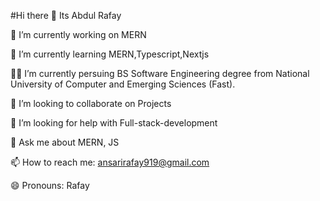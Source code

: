 #Hi there 👋 Its Abdul Rafay


🔭 I’m currently working on MERN

🌱 I’m currently learning MERN,Typescript,Nextjs

👨‍💻 I’m currently persuing BS Software Engineering degree from National University of Computer and Emerging Sciences (Fast).

👯 I’m looking to collaborate on Projects

🤔 I’m looking for help with Full-stack-development

💬 Ask me about MERN, JS

📫 How to reach me: ansarirafay919@gmail.com

😄 Pronouns: Rafay
